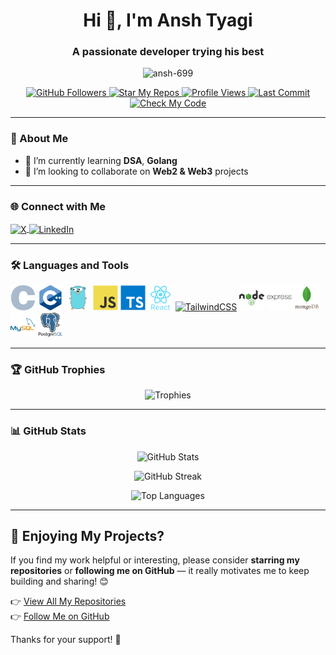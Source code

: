 <h1 align="center">Hi 👋, I'm Ansh Tyagi</h1>
<h3 align="center">A passionate developer trying his best</h3>

<p align="center">
  <img src="https://komarev.com/ghpvc/?username=ansh-699&label=Profile%20views&color=0e75b6&style=flat" alt="ansh-699" />
</p>

<p align="center">
  <a href="https://github.com/ansh-699">
    <img src="https://img.shields.io/github/followers/ansh-699?label=Followers&style=social" alt="GitHub Followers" />
  </a>
  <a href="https://github.com/ansh-699?tab=repositories">
    <img src="https://img.shields.io/badge/🌟%20Star%20My%20Repos-ansh--699-blueviolet" alt="Star My Repos" />
  </a>
  <a href="https://github.com/ansh-699">
    <img src="https://komarev.com/ghpvc/?username=ansh-699&label=Profile%20Views&color=0e75b6&style=flat" alt="Profile Views" />
  </a>
  <a href="https://github.com/ansh-699">
    <img src="https://img.shields.io/github/last-commit/ansh-699/ansh-699?color=green" alt="Last Commit" />
  </a>
  <a href="https://github.com/ansh-699">
    <img src="https://img.shields.io/badge/Check%20My-Code-blue?style=flat&logo=github" alt="Check My Code" />
  </a>
</p>

---

### 🚀 About Me

- 🌱 I’m currently learning **DSA**, **Golang**
- 👯 I’m looking to collaborate on **Web2 & Web3** projects

---

### 🌐 Connect with Me

<p align="left">
  <a href="https://x.com/Ansh7845" target="blank">
    <img align="center" src="https://raw.githubusercontent.com/rahuldkjain/github-profile-readme-generator/master/src/images/icons/Social/twitter.svg" alt="X" height="30" width="40" />
  </a>
  <a href="https://linkedin.com/in/ansh-tyagi7845" target="blank">
    <img align="center" src="https://raw.githubusercontent.com/rahuldkjain/github-profile-readme-generator/master/src/images/icons/Social/linked-in-alt.svg" alt="LinkedIn" height="30" width="40" />
  </a>
</p>

---

### 🛠️ Languages and Tools

<p align="left">
  <a href="https://www.cprogramming.com/" target="_blank"><img src="https://raw.githubusercontent.com/devicons/devicon/master/icons/c/c-original.svg" alt="C" width="40" height="40"/></a>
  <a href="https://www.w3schools.com/cpp/" target="_blank"><img src="https://raw.githubusercontent.com/devicons/devicon/master/icons/cplusplus/cplusplus-original.svg" alt="C++" width="40" height="40"/></a>
  <a href="https://golang.org" target="_blank"><img src="https://raw.githubusercontent.com/devicons/devicon/master/icons/go/go-original.svg" alt="Golang" width="40" height="40"/></a>
  <a href="https://developer.mozilla.org/en-US/docs/Web/JavaScript" target="_blank"><img src="https://raw.githubusercontent.com/devicons/devicon/master/icons/javascript/javascript-original.svg" alt="JS" width="40" height="40"/></a>
  <a href="https://www.typescriptlang.org/" target="_blank"><img src="https://raw.githubusercontent.com/devicons/devicon/master/icons/typescript/typescript-original.svg" alt="TS" width="40" height="40"/></a>
  <a href="https://reactjs.org/" target="_blank"><img src="https://raw.githubusercontent.com/devicons/devicon/master/icons/react/react-original-wordmark.svg" alt="React" width="40" height="40"/></a>
  <a href="https://tailwindcss.com/" target="_blank"><img src="https://www.vectorlogo.zone/logos/tailwindcss/tailwindcss-icon.svg" alt="TailwindCSS" width="40" height="40"/></a>
  <a href="https://nodejs.org" target="_blank"><img src="https://raw.githubusercontent.com/devicons/devicon/master/icons/nodejs/nodejs-original-wordmark.svg" alt="Node.js" width="40" height="40"/></a>
  <a href="https://expressjs.com" target="_blank"><img src="https://raw.githubusercontent.com/devicons/devicon/master/icons/express/express-original-wordmark.svg" alt="Express.js" width="40" height="40"/></a>
  <a href="https://www.mongodb.com/" target="_blank"><img src="https://raw.githubusercontent.com/devicons/devicon/master/icons/mongodb/mongodb-original-wordmark.svg" alt="MongoDB" width="40" height="40"/></a>
  <a href="https://www.mysql.com/" target="_blank"><img src="https://raw.githubusercontent.com/devicons/devicon/master/icons/mysql/mysql-original-wordmark.svg" alt="MySQL" width="40" height="40"/></a>
  <a href="https://www.postgresql.org" target="_blank"><img src="https://raw.githubusercontent.com/devicons/devicon/master/icons/postgresql/postgresql-original-wordmark.svg" alt="PostgreSQL" width="40" height="40"/></a>
</p>

---

### 🏆 GitHub Trophies

<p align="center">
  <img src="https://github-profile-trophy.vercel.app/?username=ansh-699&theme=radical&no-frame=true&margin-w=4" alt="Trophies" />
</p>

---

### 📊 GitHub Stats

<p align="center">
  <img src="https://github-readme-stats.vercel.app/api?username=ansh-699&show_icons=true&locale=en&theme=github_dark" alt="GitHub Stats" />
</p>

<p align="center">
  <img src="https://github-readme-streak-stats.herokuapp.com/?user=ansh-699&theme=github-dark" alt="GitHub Streak" />
</p>

<p align="center">
  <img src="https://github-readme-stats.vercel.app/api/top-langs/?username=ansh-699&layout=compact&theme=github_dark" alt="Top Languages" />
</p>

---

## 🌟 Enjoying My Projects?

If you find my work helpful or interesting, please consider **starring my repositories** or **following me on GitHub** — it really motivates me to keep building and sharing! 😊

👉 [View All My Repositories](https://github.com/ansh-699?tab=repositories)  
👉 [Follow Me on GitHub](https://github.com/ansh-699)

Thanks for your support! 💖
